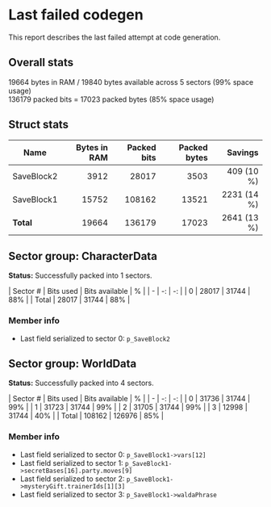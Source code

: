 # Last failed codegen
This report describes the last failed attempt at code generation.

## Overall stats
19664 bytes in RAM / 19840 bytes available across 5 sectors (99% space usage)  
136179 packed bits = 17023 packed bytes (85% space usage)  


## Struct stats
| Name | Bytes in RAM | Packed bits | Packed bytes | Savings |
| - | -: | -: | -: | -: |
| SaveBlock2 | 3912 | 28017 |3503 | 409 (10 %) |
| SaveBlock1 | 15752 | 108162 |13521 | 2231 (14 %) |
| **Total** | 19664 | 136179 |17023 | 2641 (13 %) |


## Sector group: CharacterData
**Status:** Successfully packed into 1 sectors.


| Sector # | Bits used | Bits available | % |
| - | -: | -: |
| 0 | 28017 | 31744 | 88% |
| Total | 28017 | 31744 | 88% |

### Member info
* Last field serialized to sector 0: `p_SaveBlock2`
## Sector group: WorldData
**Status:** Successfully packed into 4 sectors.


| Sector # | Bits used | Bits available | % |
| - | -: | -: |
| 0 | 31736 | 31744 | 99% |
| 1 | 31723 | 31744 | 99% |
| 2 | 31705 | 31744 | 99% |
| 3 | 12998 | 31744 | 40% |
| Total | 108162 | 126976 | 85% |

### Member info
* Last field serialized to sector 0: `p_SaveBlock1->vars[12]`
* Last field serialized to sector 1: `p_SaveBlock1->secretBases[16].party.moves[9]`
* Last field serialized to sector 2: `p_SaveBlock1->mysteryGift.trainerIds[1][3]`
* Last field serialized to sector 3: `p_SaveBlock1->waldaPhrase`
